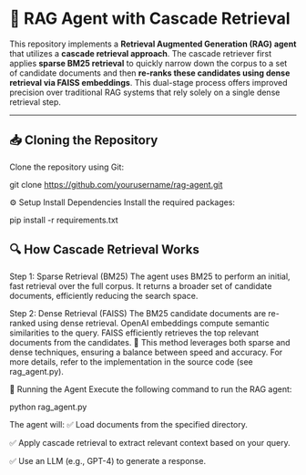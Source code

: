 # 🚀 RAG Agent with Cascade Retrieval

This repository implements a **Retrieval Augmented Generation (RAG) agent** that utilizes a **cascade retrieval approach**. The cascade retriever first applies **sparse BM25 retrieval** to quickly narrow down the corpus to a set of candidate documents and then **re-ranks these candidates using dense retrieval via FAISS embeddings**. This dual-stage process offers improved precision over traditional RAG systems that rely solely on a single dense retrieval step.

---

## 📥 Cloning the Repository

Clone the repository using Git:

git clone https://github.com/yourusername/rag-agent.git


⚙️ Setup
 Install Dependencies
Install the required packages:

pip install -r requirements.txt

## 🔍 How Cascade Retrieval Works
Step 1: Sparse Retrieval (BM25)
The agent uses BM25 to perform an initial, fast retrieval over the full corpus.
It returns a broader set of candidate documents, efficiently reducing the search space.

Step 2: Dense Retrieval (FAISS)
The BM25 candidate documents are re-ranked using dense retrieval.
OpenAI embeddings compute semantic similarities to the query.
FAISS efficiently retrieves the top relevant documents from the candidates.
🔹 This method leverages both sparse and dense techniques, ensuring a balance between speed and accuracy.
For more details, refer to the implementation in the source code (see rag_agent.py).

🚀 Running the Agent
Execute the following command to run the RAG agent:

python rag_agent.py

The agent will: ✅ Load documents from the specified directory.

✅ Apply cascade retrieval to extract relevant context based on your query.

✅ Use an LLM (e.g., GPT-4) to generate a response.


